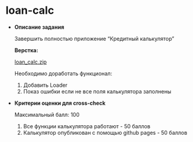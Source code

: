 # loan-calc
- **Описание задания**
    
    Завершить полностью приложение “Кредитный калькулятор”
    
    **Верстка:** 
    
    [loan_calc.zip](https://s3-us-west-2.amazonaws.com/secure.notion-static.com/6463678f-3bdf-48c1-bcf4-3f07a1cd786e/loan_calc.zip)
    
    Необходимо доработать функционал:
    
    1. Добавить Loader
    2. Показ ошибки если не все поля калькулятора заполнены
    
- **Критерии оценки для cross-check**
    
    Максимальный балл: 100
    
    1. Все функции калькулятора работают - 50 баллов
    2. Калькулятор опубликован с помощью github pages - 50 баллов
